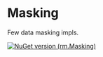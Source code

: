 # Masking

Few data masking impls.

[![NuGet version (rm.Masking)](https://img.shields.io/nuget/v/rm.Masking.svg?style=flat-square)](https://www.nuget.org/packages/rm.Masking/)
